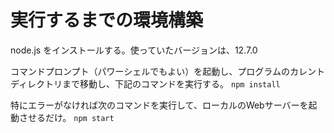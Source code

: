 # 実行するまでの環境構築

node.js をインストールする。使っていたバージョンは、12.7.0

コマンドプロンプト（パワーシェルでもよい）を起動し、プログラムのカレントディレクトリまで移動し、下記のコマンドを実行する。
`npm install`

特にエラーがなければ次のコマンドを実行して、ローカルのWebサーバーを起動させるだけ。
`npm start`

